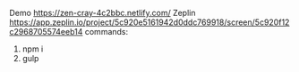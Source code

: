 Demo https://zen-cray-4c2bbc.netlify.com/
Zeplin https://app.zeplin.io/project/5c920e5161942d0ddc769918/screen/5c920f12c2968705574eeb14
commands:
1. npm i
2. gulp
